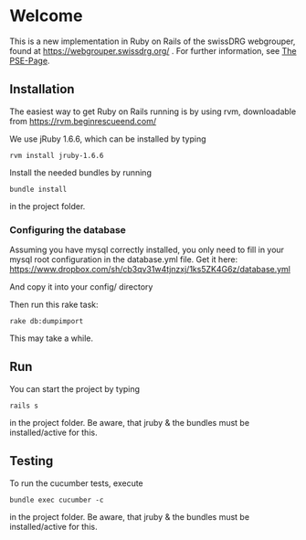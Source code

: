 # Welcome

This is a new implementation in Ruby on Rails of the swissDRG webgrouper, 
found at https://webgrouper.swissdrg.org/ . For further information, see [The PSE-Page](http://pym.unibe.ch/pse/wiki/doku.php?id=pse1:home).

## Installation

The easiest way to get Ruby on Rails running is by using rvm, downloadable from https://rvm.beginrescueend.com/

We use jRuby 1.6.6, which can be installed by typing

	rvm install jruby-1.6.6
	
Install the needed bundles by running

	bundle install
	
in the project folder.

### Configuring the database

Assuming you have mysql correctly installed, you only need to fill in your mysql root configuration in
the database.yml file. Get it here: https://www.dropbox.com/sh/cb3qv31w4tjnzxj/1ks5ZK4G6z/database.yml

And copy it into your config/ directory

Then run this rake task:

	rake db:dumpimport

This may take a while.
	
## Run

You can start the project by typing
	
	rails s

in the project folder. Be aware, that jruby & the bundles must be installed/active for this.

## Testing

To run the cucumber tests, execute
	
	bundle exec cucumber -c

in the project folder. Be aware, that jruby & the bundles must be installed/active for this.
